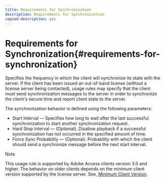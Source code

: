 ```yaml
---
title: Requirements for Synchronization
description: Requirements for Synchronization
copied-description: yes
---
```


# Requirements for Synchronization{#requirements-for-synchronization}

Specifies the frequency in which the client will synchronize its state with the server. If the client has been issued an out-of-band license (without a license server being contacted), usage rules may specify that the client must send synchronization messages to the server in order to synchronize the client's secure time and report client state to the server.

The synchronization behavior is defined using the following parameters:

* Start Interval — Specifies how long to wait after the last successful synchronization to start another synchronization request. 
* Hard Stop Interval — (Optional). Disallow playback if a successful synchronization has not occurred in the specified amount of time. 
* Force Sync Probability — (Optional). Probability with which the client should send a synchronize message before the next start interval.

>[!NOTE]
>
>This usage rule is supported by Adobe Access clients version 3.0 and higher. The behavior on older clients depends on the minimum client version supported by the license server. See, [Minimum Client Version](../../../aaxs-protecting-content/content-implementing-the-license-server/content-handling-license-reqs/content-minimum-client-version.md).

